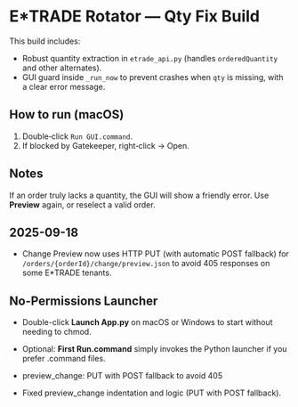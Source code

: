 
# E*TRADE Rotator — Qty Fix Build

This build includes:
- Robust quantity extraction in `etrade_api.py` (handles `orderedQuantity` and other alternates).
- GUI guard inside `_run_now` to prevent crashes when `qty` is missing, with a clear error message.

## How to run (macOS)
1. Double‑click `Run GUI.command`.
2. If blocked by Gatekeeper, right‑click → Open.

## Notes
If an order truly lacks a quantity, the GUI will show a friendly error. Use **Preview** again, or reselect a valid order.


## 2025-09-18
- Change Preview now uses HTTP PUT (with automatic POST fallback) for `/orders/{orderId}/change/preview.json` to avoid 405 responses on some E*TRADE tenants.


## No-Permissions Launcher
- Double-click **Launch App.py** on macOS or Windows to start without needing to chmod.
- Optional: **First Run.command** simply invokes the Python launcher if you prefer .command files.

- preview_change: PUT with POST fallback to avoid 405

- Fixed preview_change indentation and logic (PUT with POST fallback).

